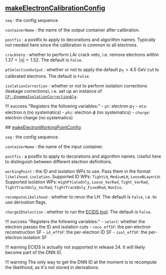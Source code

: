 ## [makeElectronCalibrationConfig](https://acode-browser1.usatlas.bnl.gov/lxr/source/athena/PhysicsAnalysis/Algorithms/EgammaAnalysisAlgorithms/python/ElectronAnalysisConfig.py)

`seq`
:   the config sequence.

`containerName`
:   the name of the output container after calibration.

`postfix`
:   a postfix to apply to decorations and algorithm names. Typically not needed here since the calibration is common to all electrons.

`crackVeto`
:   whether to perform LAr crack veto, i.e. remove electrons within $1.37<\vert\eta\vert<1.52$. The default is `False`.

`ptSelectionOutput`
:   whether or not to apply the default $p_\mathrm{T} > 4.5$ GeV cut to calibrated electrons. The default is `False`.

`isolationCorrection`
:   whether or not to perform isolation corrections (leakage corrections), i.e. set up an instance of [`CP::EgammaIsolationCorrectionAlg`](https://acode-browser1.usatlas.bnl.gov/lxr/source/athena/PhysicsAnalysis/Algorithms/EgammaAnalysisAlgorithms/Root/EgammaIsolationCorrectionAlg.cxx).

!!! success "Registers the following variables:"
    - `pt`: electron $p_\mathrm{T}$
    - `eta`: electron $\eta$ (no systematics)
    - `phi`: electron $\phi$ (no systematics)
    - `charge`: electron charge (no systematics)

## [makeElectronWorkingPointConfig](https://acode-browser1.usatlas.bnl.gov/lxr/source/athena/PhysicsAnalysis/Algorithms/EgammaAnalysisAlgorithms/python/ElectronAnalysisConfig.py)

`seq`
:   the config sequence.

`containerName`
:   the name of the input container.

`postfix`
:   a postfix to apply to decorations and algorithm names. Useful here to distinguish between different electron definitions.

`workingPoint`
:   the ID and isolation WPs to use. Pass them in the format `likelihood.isolation`. Supported ID WPs: `TightLH`, `MediumLH`, `LooseBLayerLH`. Supported isolation WPs: `HighPtCaloOnly`, `Loose_VarRad`, `Tight_VarRad`, `TightTrackOnly_VarRad`, `TightTrackOnly_FixedRad`, `NonIso`.

`recomputeLikelihood`
:   whether to rerun the LH. The default is `False`, i.e. to use derivation flags.

`chargeIDSelection`
:   whether to run the [ECIDS tool](https://acode-browser1.usatlas.bnl.gov/lxr/source/athena/PhysicsAnalysis/ElectronPhotonID/ElectronPhotonSelectorTools/Root/AsgElectronChargeIDSelectorTool.cxx?v=21.2). The default is `False`.

!!! success "Registers the following variables:"
    - `select`: whether the electron passes the ID and isolation cuts
    - `reco_effSF`: the per-electron reconstruction SF
    - `id_effSF`: the per-electron ID SF
    - `isol_effSF`: the per-electron isolation SF

!!! warning
    ECIDS is actually not supported in release 24. It will likely become part of the DNN ID.

!!! warning
    The only way to get the DNN ID at the moment is to recompute the likelihood, as it's not stored in derivations.